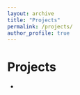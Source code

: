 ```yaml
---
layout: archive
title: "Projects"
permalink: /projects/
author_profile: true
---
```


Projects
======
- 
